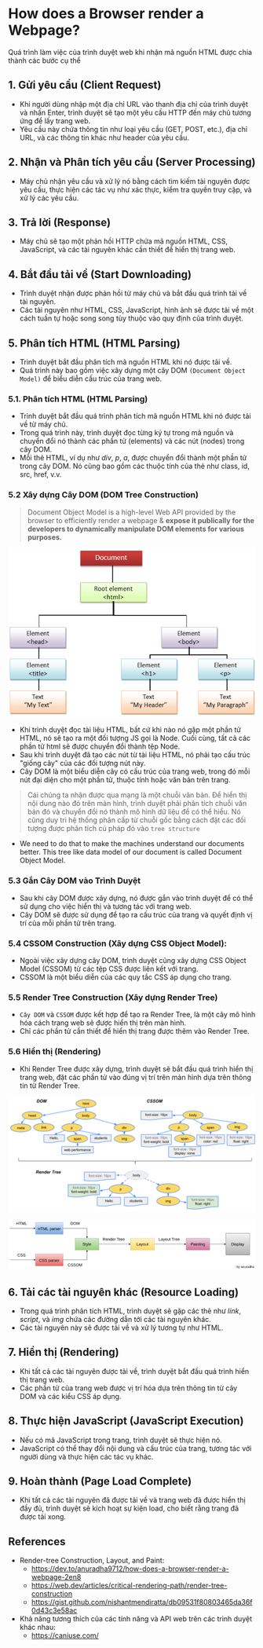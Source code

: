# How does a Browser render a Webpage?

Quá trình làm việc của trình duyệt web khi nhận mã nguồn HTML được chia thành các bước cụ thể

## 1. Gửi yêu cầu (Client Request)

- Khi người dùng nhập một địa chỉ URL vào thanh địa chỉ của trình duyệt và nhấn Enter, trình duyệt sẽ tạo một yêu cầu HTTP đến máy chủ tương ứng để lấy trang web.
- Yêu cầu này chứa thông tin như loại yêu cầu (GET, POST, etc.), địa chỉ URL, và các thông tin khác như header của yêu cầu.

## 2. Nhận và Phân tích yêu cầu (Server Processing)

- Máy chủ nhận yêu cầu và xử lý nó bằng cách tìm kiếm tài nguyên được yêu cầu, thực hiện các tác vụ như xác thực, kiểm tra quyền truy cập, và xử lý các yêu cầu.

## 3. Trả lời (Response)

- Máy chủ sẽ tạo một phản hồi HTTP chứa mã nguồn HTML, CSS, JavaScript, và các tài nguyên khác cần thiết để hiển thị trang web.

## 4. Bắt đầu tải về (Start Downloading)

- Trình duyệt nhận được phản hồi từ máy chủ và bắt đầu quá trình tải về tài nguyên.
- Các tài nguyên như HTML, CSS, JavaScript, hình ảnh sẽ được tải về một cách tuần tự hoặc song song tùy thuộc vào quy định của trình duyệt.

## 5. Phân tích HTML (HTML Parsing)

- Trình duyệt bắt đầu phân tích mã nguồn HTML khi nó được tải về.
- Quá trình này bao gồm việc xây dựng một cây DOM `(Document Object Model)` để biểu diễn cấu trúc của trang web.

### 5.1. Phân tích HTML (HTML Parsing)

- Trình duyệt bắt đầu quá trình phân tích mã nguồn HTML khi nó được tải về từ máy chủ.
- Trong quá trình này, trình duyệt đọc từng ký tự trong mã nguồn và chuyển đổi nó thành các phần tử (elements) và các nút (nodes) trong cây DOM.
- Mỗi thẻ HTML, ví dụ như _div_, _p_, _a_, được chuyển đổi thành một phần tử trong cây DOM. Nó cũng bao gồm các thuộc tính của thẻ như class, id, src, href, v.v.

### 5.2 Xây dựng Cây DOM (DOM Tree Construction)

> Document Object Model is a high-level Web API provided by the browser to efficiently render a webpage & **expose it publically for the developers to dynamically manipulate DOM elements for various purposes.**

![DOM.png](DOM.png)

- Khi trình duyệt đọc tài liệu HTML, bất cứ khi nào nó gặp một phần tử HTML, nó sẽ tạo ra một đối tượng JS gọi là Node. Cuối cùng, tất cả các phần tử html sẽ được chuyển đổi thành tệp Node.
- Sau khi trình duyệt đã tạo các nút từ tài liệu HTML, nó phải tạo cấu trúc "giống cây" của các đối tượng nút này.
- Cây DOM là một biểu diễn cây có cấu trúc của trang web, trong đó mỗi nút đại diện cho một phần tử, thuộc tính hoặc văn bản trên trang.

> Cái chúng ta nhận được qua mạng là một chuỗi văn bản. Để hiển thị nội dung nào đó trên màn hình, trình duyệt phải phân tích chuỗi văn bản đó và chuyển đổi nó thành mô hình dữ liệu để có thể hiểu. Nó cũng duy trì hệ thống phân cấp từ chuỗi gốc bằng cách đặt các đối tượng được phân tích cú pháp đó vào `tree structure`

- We need to do that to make the machines understand our documents better. This tree like data model of our document is called Document Object Model.

### 5.3 Gắn Cây DOM vào Trình Duyệt

- Sau khi cây DOM được xây dựng, nó được gắn vào trình duyệt để có thể sử dụng cho việc hiển thị và tương tác với trang web.
- Cây DOM sẽ được sử dụng để tạo ra cấu trúc của trang và quyết định vị trí của mỗi phần tử trên trang.

### 5.4 CSSOM Construction (Xây dựng CSS Object Model):

- Ngoài việc xây dựng cây DOM, trình duyệt cũng xây dựng CSS Object Model (CSSOM) từ các tệp CSS được liên kết với trang.
- CSSOM là một biểu diễn của các quy tắc CSS áp dụng cho trang.

### 5.5 Render Tree Construction (Xây dựng Render Tree)

- `Cây DOM` và `CSSOM` được kết hợp để tạo ra Render Tree, là một cây mô hình hóa cách trang web sẽ được hiển thị trên màn hình.
- Chỉ các phần tử cần thiết để hiển thị trang được thêm vào Render Tree.

### 5.6 Hiển thị (Rendering)

- Khi Render Tree được xây dựng, trình duyệt sẽ bắt đầu quá trình hiển thị trang web, đặt các phần tử vào đúng vị trí trên màn hình dựa trên thông tin từ Render Tree.

![HTML-Parsing](HTML-Parsing.png)

![Alt text](Painting-Phase-1.png)

## 6. Tải các tài nguyên khác (Resource Loading)

- Trong quá trình phân tích HTML, trình duyệt sẽ gặp các thẻ như _link_, _script_, và _img_ chứa các đường dẫn tới các tài nguyên khác.
- Các tài nguyên này sẽ được tải về và xử lý tương tự như HTML.

## 7. Hiển thị (Rendering)

- Khi tất cả các tài nguyên được tải về, trình duyệt bắt đầu quá trình hiển thị trang web.
- Các phần tử của trang web được vị trí hóa dựa trên thông tin từ cây DOM và các kiểu CSS áp dụng.

## 8. Thực hiện JavaScript (JavaScript Execution)

- Nếu có mã JavaScript trong trang, trình duyệt sẽ thực hiện nó.
- JavaScript có thể thay đổi nội dung và cấu trúc của trang, tương tác với người dùng và thực hiện các tác vụ khác.

## 9. Hoàn thành (Page Load Complete)

- Khi tất cả các tài nguyên đã được tải về và trang web đã được hiển thị đầy đủ, trình duyệt sẽ kích hoạt sự kiện load, cho biết rằng trang đã được tải xong.

## References

- Render-tree Construction, Layout, and Paint:
  - <https://dev.to/anuradha9712/how-does-a-browser-render-a-webpage-2en8>
  - <https://web.dev/articles/critical-rendering-path/render-tree-construction>
  - <https://gist.github.com/nishantmendiratta/db09531f80803465da36f0d43c3e58ac>
- Khả năng tương thích của các tính năng và API web trên các trình duyệt khác nhau:
  - <https://caniuse.com/>
